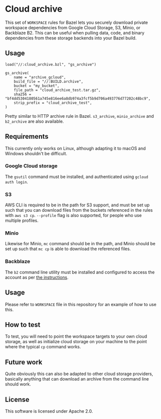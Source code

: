 # Cloud archive

This set of `WORKSPACE` rules for Bazel lets you securely download private
workspace dependencies from Google Cloud Storage, S3, Minio, or Backblaze B2.
This can be useful when pulling data, code, and binary dependencies from these
storage backends into your Bazel build.

## Usage
```starlark
load("//:cloud_archive.bzl", "gs_archive")

gs_archive(
    name = "archive_gcloud",
    build_file = "//:BUILD.archive",
    bucket = "my_bucket",
    file_path = "cloud_archive_test.tar.gz",
    sha256 = "bf4dd5304180561a745e816ee6a8db974a3fcf5b9d706a493776d77202c48bc9",
    strip_prefix = "cloud_archive_test",
)
```
Pretty similar to HTTP archive rule in Bazel. `s3_archive`, `minio_archive` and
`b2_archive` are also available.

## Requirements

This currently only works on Linux, although adapting it to macOS and Windows
shouldn't be difficult.

### Google Cloud storage

The `gsutil` command must be installed, and authenticated using `gcloud auth
login`.

### S3

AWS CLI is required to be in the path for S3 support, and must be set
up such that you can download files from the buckets referenced in the rules
with `aws s3 cp`. `--profile` flag is also supported, for people who use
multiple profiles.

### Minio

Likewise for Minio, `mc` command should be in the path, and Minio should be set
up such that `mc cp` is able to download the referenced files.

### Backblaze

The `b2` command line utility must be installed and configured to access the
account as per [the
instructions](https://www.backblaze.com/b2/docs/quick_command_line.html).

## Usage

Please refer to `WORKSPACE` file in this repository for an example of how to
use this.

## How to test

To test, you will need to point the workspace targets to your own cloud
storage, as well as initialize cloud storage on your machine to the point where
the typical `cp` command works.

## Future work

Quite obviously this can also be adapted to other cloud storage providers,
basically anything that can download an archive from the command line should
work.

## License

This software is licensed under Apache 2.0.
